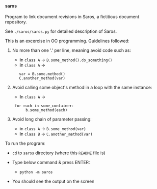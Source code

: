 #### saros
Program to link document revisions in Saros, a fictitious document repository.

See `./saros/saros.py` for detailed description of Saros.

This is an excercise in OO programming.  Guidelines followed:
  1. No more than one '.' per line, meaning avoid code such as:
       - in `class A` -> `B.some_method().do_something()`
       - in `class A` -> 
       ```
          var = B.some.method()
          C.another_method(var)
        ```
                     
  2. Avoid calling some object's method in a loop with the same instance:
       - In `class A` -> 
       ```
        for each in some_container:
             b.some_method(each)
        ```
                        
  3. Avoid long chain of parameter passing:
       - in `class A` -> `B.some_method(var)`
       - in `class B` -> `C.another_method(var)`
      
To run the program:
  - `cd` to `saros` directory (where this `README` file is)
  - Type below command & press ENTER:

      - `python -m saros`

  - You should see the output on the screen


